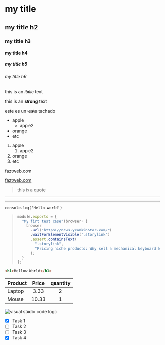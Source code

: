 <!-- HEDING -->

# my title

## my title h2

### my title h3

#### my title h4

##### my title h5

###### my title h6

<!-- italic  -->

this is an _italic_ text

<!-- strong -->

this is an **strong** text

<!-- strikethrough -->

este es un ~~testo~~ tachado

<!-- UL -->

- apple
  - apple2
- orange
- etc

1. apple
   1. apple2
2. orange
3. etc

[faztweb.com](https://www.faztweb.com)

[faztweb.com](https://www.faztweb.com "Enlace")

> this is a quote

---

---

`console.log('Hello world')`

> ```javascript
> module.exports = {
>   "My firt test case"(browser) {
>     browser
>       .url("https://news.ycombinator.com/")
>       .waitForElementVisible(".storylink")
>       .assert.containsText(
>         ".storylink",
>         "Pricing niche products: Why sell a mechanical keyboard kit for $1,668?"
>       );
>   }
> };
> ```

```html
<h1>Hellow World</h1>
```

<!-- TABLES -->

| Product | Price | quantity |
| ------- | :---: | :------: |
| Laptop  | 3.33  |    2     |
| Mouse   | 10.33 |    1     |

![visual studio code logo](https://upload.wikimedia.org/wikipedia/commons/9/9a/Visual_Studio_Code_1.35_icon.svg "vscode logo")

<!-- GITHUB MARKDOWN -->

- [x] Task 1
- [ ] Task 2
- [ ] Task 3
- [x] Task 4
